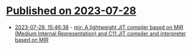 # [Published on 2023-07-28](index.md)

* [2023-07-28, 15:46:38](https://lobste.rs/s/zaevwg/mir_lightweight_jit_compiler_based_on_mir) - [mir: A lightweight JIT compiler based on MIR (Medium Internal Representation) and C11 JIT compiler and interpreter based on MIR](https://github.com/vnmakarov/mir)
